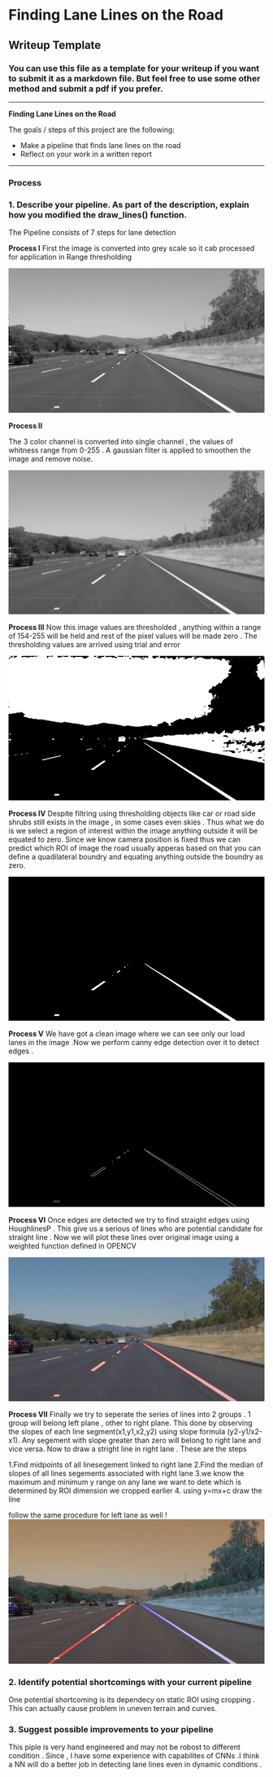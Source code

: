# **Finding Lane Lines on the Road** 

## Writeup Template

### You can use this file as a template for your writeup if you want to submit it as a markdown file. But feel free to use some other method and submit a pdf if you prefer.

---

**Finding Lane Lines on the Road**

The goals / steps of this project are the following:
* Make a pipeline that finds lane lines on the road
* Reflect on your work in a written report


[//]: # (Image References)

[image1]: ./Results_images/Hough_lines_soft.jpg "Hough_lines_soft"
[image2]: ./Results_images/gaussian_bluring.jpg "Gaussian blurrings"
[image3]: ./Results_images/Range_thresholding.jpg "thresholding"
[image4]: ./Results_images/ROI_crop.jpg "Cropping ROI"
[image5]: ./Results_images/canny_edges.jpg "canny_detection"
[image6]: ./Results_images/output.jpg "Final"
[image7]: ./Results_images/grayscale.jpg "Grey"

---

### Process

### 1. Describe your pipeline. As part of the description, explain how you modified the draw_lines() function.

The Pipeline consists of 7 steps for lane detection

**Process I**
First the image is converted into grey scale so it cab processed for application in Range thresholding 

![alt text][image7]

**Process II**

The 3 color channel is converted into single channel , the values of whitness range from 0-255 . A gaussian filter is applied to smoothen the image and remove noise. 

![alt text][image2]

**Process III**
Now this image values are thresholded , anything within a range of 154-255 will be held and rest of the pixel values will be made zero . The thresholding values are arrived using trial and error 

![alt text][image3]

**Process IV**
Despite filtring using thresholding objects like car or road side shrubs still exists in the image , in some cases even skies .
Thus what we do is we select a region of interest within the image anything outside it will be equated to zero. Since we know camera position is fixed thus we can predict which ROI of image the road usually apperas based on that you can define a quadilateral boundry and equating anything outside the boundry as zero. 

![alt text][image4]

**Process V**
We have got a clean image where we can see only our load lanes in the image .Now we perform canny edge detection over it to detect edges . 

![alt text][image5]

**Process VI**
Once edges are detected we try to find straight edges using HoughlinesP . This give us a serious of lines who are potential candidate for straight line . Now we will plot these lines over original image using a weighted function defined in OPENCV 

![alt text][image1]

**Process VII**
Finally we try to seperate the series of lines into 2 groups . 1 group will belong left plane , other to right plane. This done by observing the slopes of each line segment(x1,y1,x2,y2) using slope formula (y2-y1/x2-x1). Any segement with slope greater than zero will belong to right lane and vice versa. Now to draw a stright line in right lane . These are the steps

1.Find midpoints of all linesegement linked to right lane
2.Find the median of slopes of all lines segements associated with right lane
3.we know the maximum and minimum y range on any lane we want to  dete which is determined by ROI dimension we cropped earlier
4. using y=mx+c draw the line

follow the same procedure for left lane as well !
![alt text][image6]

### 2. Identify potential shortcomings with your current pipeline

One potential shortcoming is its dependecy on static ROI using cropping . This can actually cause problem in uneven terrain and curves.


### 3. Suggest possible improvements to your pipeline

This piple is very hand engineered and may not be robost to different condition . Since , I have some experience with capabilites of CNNs .I think a NN will do a better job in detecting lane lines even in dynamic conditions .
